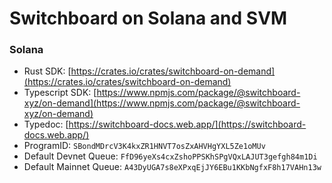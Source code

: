 # Switchboard on Solana and SVM

### Solana&#x20;

* Rust SDK: [https://crates.io/crates/switchboard-on-demand](https://crates.io/crates/switchboard-on-demand)
* Typescript SDK: [https://www.npmjs.com/package/@switchboard-xyz/on-demand](https://www.npmjs.com/package/@switchboard-xyz/on-demand)
* Typedoc: [https://switchboard-docs.web.app/](https://switchboard-docs.web.app/)
* ProgramID: `SBondMDrcV3K4kxZR1HNVT7osZxAHVHgYXL5Ze1oMUv`
* Default Devnet Queue: `FfD96yeXs4cxZshoPPSKhSPgVQxLAJUT3gefgh84m1Di`
* Default Mainnet Queue: `A43DyUGA7s8eXPxqEjJY6EBu1KKbNgfxF8h17VAHn13w`

